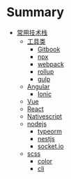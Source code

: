 # Summary

* [常用技术栈]()
    * [工具类]()
        * [Gitbook](docs/tools/git.md)
        * [npx](docs/tools/npx.md)
        * [webpack]()
        * [rollup]()
        * [gulp]()
    * [Angular]()
        * [Ionic]()
    * [Vue]()
    * [React]()
    * [Nativescript]()
    * [nodejs]()
        * [typeorm]()
        * [nestjs]()
        * [socket.io]()
    * [scss]()
        * [color](docs/scss/color.md)
        * [cli](docs/scss/cli.md)

